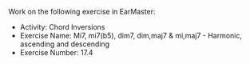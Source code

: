 Work on the following exercise in EarMaster:
- Activity: Chord Inversions
- Exercise Name: Mi7, mi7(b5), dim7, dim,maj7 & mi,maj7 - Harmonic, ascending and descending
- Exercise Number: 17.4
